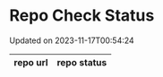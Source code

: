 # Repo Check Status

Updated on 2023-11-17T00:54:24

| repo url | repo status |
| -------- | -------- | 
